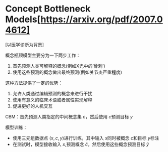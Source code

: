 # Concept Bottleneck Models[https://arxiv.org/pdf/2007.04612]
[以医学诊断为背景]

概念瓶颈模型主要分为一下两步工作：
1. 首先预测人类可解释的概念(例如X光中的‘骨刺’)
2. 使用这些预测的概念做出最终预测(例如关节炎严重程度)

这种方法提供了一定的优势：
1. 允许人类通过编辑预测的概念来进行干扰
2. 使用有意义的临床术语或者属性实现解释
3. 促进更好的人机交互

CBM：首先预测人类指定的中间概念集 $c$，然后使用 $c$预测目标 $y$

模型训练：
* 使用三元组数据点 $(x,c,y)$进行训练，其中输入 $x$同时被概念 $c$和目标 $y$标注
* 在测试时，模型接收输入 $x$,预测概念 $\hat{c}$，然后使用这些概念预测目标 $\hat{y}$

